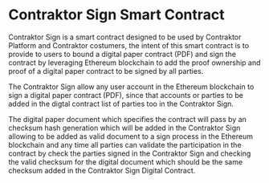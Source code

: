 # Contraktor Sign Smart Contract

Contraktor Sign is a smart contract designed to be used by Contraktor Platform and Contraktor costumers, the intent of this smart contract is to provide to users to bound a digital paper contract (PDF) and sign the contract by leveraging Ethereum blockchain to add the proof ownership and proof of a digital paper contract to be signed by all parties.

The Contraktor Sign allow any user account in the Ethereum blockchain to sign a digital paper contract (PDF), since that accounts or parties to be added in the digtal contract list of parties too in the Contraktor Sign.

The digital paper document which specifies the contract will pass by an checksum hash generation which will be added in the Contraktor Sign allowing to be added as valid document to a sign process in the Ethereum blockchain and any time all parties can validate the participation in the contract by check the parties signed in the Contraktor Sign and checking the valid checksum for the digital document which should be the same checksum added in the Contraktor Sign Digital Contract.

